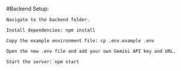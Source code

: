 #Backend Setup:

    Navigate to the backend folder.
    
    Install dependencies: npm install
    
    Copy the example environment file: cp .env.example .env
    
    Open the new .env file and add your own Gemini API key and URL.
    
    Start the server: npm start
